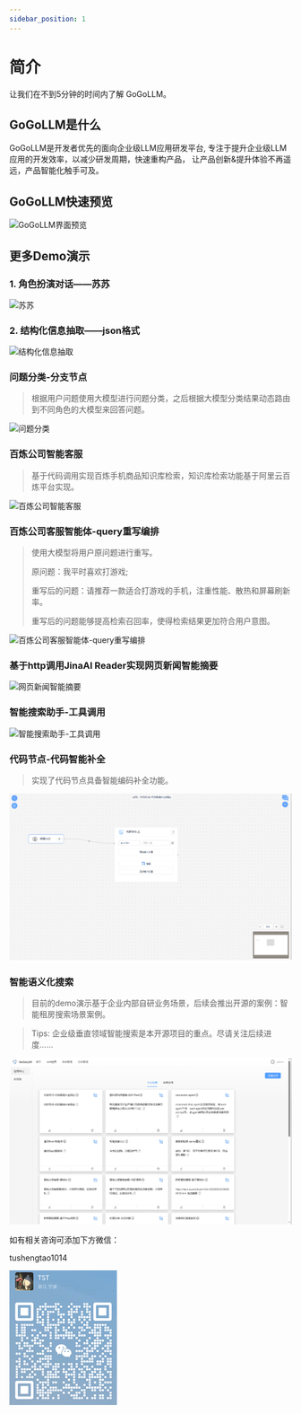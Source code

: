 ```yaml
---
sidebar_position: 1
---
```


# 简介

让我们在不到5分钟的时间内了解 GoGoLLM。

## GoGoLLM是什么
GoGoLLM是开发者优先的面向企业级LLM应用研发平台, 专注于提升企业级LLM应用的开发效率，以减少研发周期，快速重构产品，
让产品创新&提升体验不再遥远，产品智能化触手可及。   

## GoGoLLM快速预览

![GoGoLLM界面预览](./intro_imgs/quick_preview.gif)

## 更多Demo演示
### 1. 角色扮演对话——苏苏

![苏苏](./intro_imgs/gogollm_demo_chat_with_susu.gif)

### 2. 结构化信息抽取——json格式

![结构化信息抽取](./intro_imgs/gogollm_demo_json_extraction.gif)

### 问题分类-分支节点
> 根据用户问题使用大模型进行问题分类，之后根据大模型分类结果动态路由到不同角色的大模型来回答问题。

![问题分类](./intro_imgs/gogollm_demo_issue_classification.gif)


### 百炼公司智能客服
> 基于代码调用实现百炼手机商品知识库检索，知识库检索功能基于阿里云百炼平台实现。

![百炼公司智能客服](./intro_imgs/bailian_knowledge_product.gif)


### 百炼公司客服智能体-query重写编排
> 使用大模型将用户原问题进行重写。
> 
> 原问题：我平时喜欢打游戏; 
> 
> 重写后的问题：请推荐一款适合打游戏的手机，注重性能、散热和屏幕刷新率。
> 
> 重写后的问题能够提高检索召回率，使得检索结果更加符合用户意图。

![百炼公司客服智能体-query重写编排](./intro_imgs/bailian_query_rewrite.gif)


### 基于http调用JinaAI Reader实现网页新闻智能摘要

![网页新闻智能摘要](./intro_imgs/news.gif)

### 智能搜索助手-工具调用

![智能搜索助手-工具调用](./intro_imgs/gogollm_demo_ai_search.gif)


### 代码节点-代码智能补全
> 实现了代码节点具备智能编码补全功能。

![代码智能补全](./intro_imgs/gogollm_demo_code_node_test.gif)

### 智能语义化搜索
> 目前的demo演示基于企业内部自研业务场景，后续会推出开源的案例：智能租房搜索场景案例。

> Tips: 企业级垂直领域智能搜索是本开源项目的重点。尽请关注后续进度......

![智能语义化搜索](./intro_imgs/ai_sousu.gif)

如有相关咨询可添加下方微信：

tushengtao1014

![微信](./intro_imgs/wechat.png)

